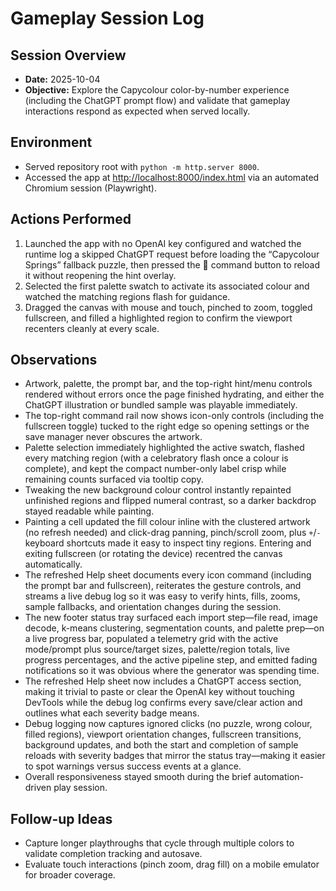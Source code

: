 # Gameplay Session Log

## Session Overview
- **Date:** 2025-10-04
- **Objective:** Explore the Capycolour color-by-number experience (including the ChatGPT prompt flow) and validate that gameplay interactions respond as expected when served locally.

## Environment
- Served repository root with `python -m http.server 8000`.
- Accessed the app at <http://localhost:8000/index.html> via an automated Chromium session (Playwright).

## Actions Performed
1. Launched the app with no OpenAI key configured and watched the runtime log a
   skipped ChatGPT request before loading the “Capycolour Springs” fallback
   puzzle, then pressed the 🐹 command button to reload it without reopening the
   hint overlay.
2. Selected the first palette swatch to activate its associated colour and
   watched the matching regions flash for guidance.
3. Dragged the canvas with mouse and touch, pinched to zoom, toggled
   fullscreen, and filled a highlighted region to confirm the viewport recenters
   cleanly at every scale.

## Observations
- Artwork, palette, the prompt bar, and the top-right hint/menu controls rendered without errors once the page finished hydrating, and either the ChatGPT illustration or bundled sample was playable immediately.
- The top-right command rail now shows icon-only controls (including the fullscreen toggle) tucked to the right edge so opening settings or the save manager never obscures the artwork.
- Palette selection immediately highlighted the active swatch, flashed every matching region (with a celebratory flash once a colour is complete), and kept the compact number-only label crisp while remaining counts surfaced via tooltip copy.
- Tweaking the new background colour control instantly repainted unfinished regions and flipped numeral contrast, so a darker backdrop stayed readable while painting.
- Painting a cell updated the fill colour inline with the clustered artwork (no refresh needed) and click-drag panning, pinch/scroll zoom, plus `+`/`-` keyboard shortcuts made it easy to inspect tiny regions. Entering and exiting fullscreen (or rotating the device) recentred the canvas automatically.
- The refreshed Help sheet documents every icon command (including the prompt bar and fullscreen), reiterates the gesture controls, and streams a live debug log so it was easy to verify hints, fills, zooms, sample fallbacks, and orientation changes during the session.
- The new footer status tray surfaced each import step—file read, image decode, k-means clustering, segmentation counts, and palette prep—on a live progress bar, populated a telemetry grid with the active mode/prompt plus source/target sizes, palette/region totals, live progress percentages, and the active pipeline step, and emitted fading notifications so it was obvious where the generator was spending time.
- The refreshed Help sheet now includes a ChatGPT access section, making it trivial to paste or clear the OpenAI key without touching DevTools while the debug log confirms every save/clear action and outlines what each severity badge means.
- Debug logging now captures ignored clicks (no puzzle, wrong colour, filled regions), viewport orientation changes, fullscreen transitions, background updates, and both the start and completion of sample reloads with severity badges that mirror the status tray—making it easier to spot warnings versus success events at a glance.
- Overall responsiveness stayed smooth during the brief automation-driven play session.

## Follow-up Ideas
- Capture longer playthroughs that cycle through multiple colors to validate completion tracking and autosave.
- Evaluate touch interactions (pinch zoom, drag fill) on a mobile emulator for broader coverage.
